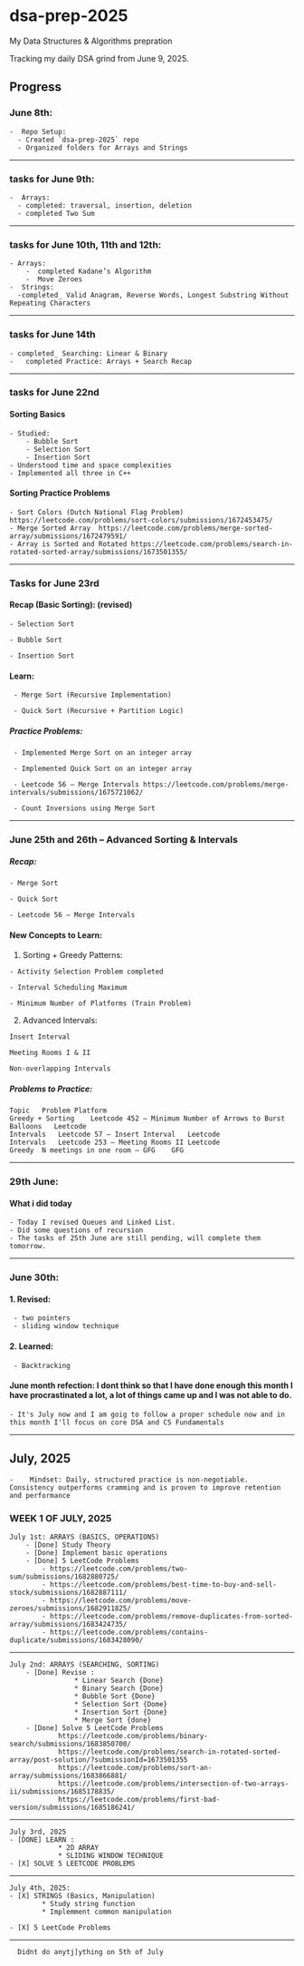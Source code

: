    # dsa-prep-2025
My Data Structures & Algorithms prepration

Tracking my daily DSA grind from June 9, 2025.

##  Progress

###  June 8th:
    -  Repo Setup:
      - Created `dsa-prep-2025` repo
      - Organized folders for Arrays and Strings

------

### tasks for June 9th:
    -  Arrays:
      - completed: traversal, insertion, deletion
      - completed Two Sum

------
 
### tasks for June 10th, 11th and 12th:
    - Arrays:
        -  completed Kadane’s Algorithm
        -  Move Zeroes
    -  Strings:
      -completed_ Valid Anagram, Reverse Words, Longest Substring Without Repeating Characters


------

### tasks for June 14th
    - completed_ Searching: Linear & Binary
    -	completed Practice: Arrays + Search Recap


------


### tasks for June 22nd 

####  Sorting Basics
    - Studied:
        - Bubble Sort
        - Selection Sort
        - Insertion Sort
    - Understood time and space complexities
    - Implemented all three in C++

####  Sorting Practice Problems
    - Sort Colors (Dutch National Flag Problem)  https://leetcode.com/problems/sort-colors/submissions/1672453475/
    - Merge Sorted Array  https://leetcode.com/problems/merge-sorted-array/submissions/1672479591/
    - Array is Sorted and Rotated https://leetcode.com/problems/search-in-rotated-sorted-array/submissions/1673501355/

-----

### Tasks for June 23rd
#### Recap (Basic Sorting): (revised)

    - Selection Sort
    
    - Bubble Sort
    
    - Insertion Sort

#### Learn:
    
     - Merge Sort (Recursive Implementation)
    
     - Quick Sort (Recursive + Partition Logic)

##### Practice Problems:

     - Implemented Merge Sort on an integer array
    
     - Implemented Quick Sort on an integer array
    
     - Leetcode 56 – Merge Intervals https://leetcode.com/problems/merge-intervals/submissions/1675721062/
    
     - Count Inversions using Merge Sort 

--------

### June 25th and 26th – Advanced Sorting & Intervals
##### Recap:
    - Merge Sort
    
    - Quick Sort
    
    - Leetcode 56 – Merge Intervals

#### New Concepts to Learn:

  1. Sorting + Greedy Patterns:
    
    - Activity Selection Problem completed
    
    - Interval Scheduling Maximum
    
    - Minimum Number of Platforms (Train Problem)
    
  2. Advanced Intervals:
     
    Insert Interval
    
    Meeting Rooms I & II
    
    Non-overlapping Intervals
  
 ##### Problems to Practice:
    Topic	Problem	Platform
    Greedy + Sorting	Leetcode 452 – Minimum Number of Arrows to Burst Balloons	Leetcode
    Intervals	Leetcode 57 – Insert Interval	Leetcode
    Intervals	Leetcode 253 – Meeting Rooms II	Leetcode
    Greedy	N meetings in one room – GFG	GFG

--------


### 29th June: 
#### What i did today
    - Today I revised Queues and Linked List.
    - Did some questions of recursion
    - The tasks of 25th June are still pending, will complete them tomorrow.

------

### June 30th:
#### 1. Revised:
     - two pointers
     - sliding window technique
  
#### 2. Learned:
     - Backtracking
     
  

#### June month refection: I dont think so that I have done enough this month I have procrastinated a lot, a lot of things came up and I was not able to do. 
    - It's July now and I am goig to follow a proper schedule now and in this month I'll focus on core DSA and CS Fundamentals

-----------------


## July, 2025
    -    Mindset: Daily, structured practice is non-negotiable. Consistency outperforms cramming and is proven to improve retention and performance

### WEEK 1 OF JULY, 2025
    July 1st: ARRAYS (BASICS, OPERATIONS)
        - [Done] Study Theory
        - [Done] Implement basic operations
        - [Done] 5 LeetCode Problems
            - https://leetcode.com/problems/two-sum/submissions/1682880725/
            - https://leetcode.com/problems/best-time-to-buy-and-sell-stock/submissions/1682887111/
            - https://leetcode.com/problems/move-zeroes/submissions/1682911825/
            - https://leetcode.com/problems/remove-duplicates-from-sorted-array/submissions/1683424735/
            - https://leetcode.com/problems/contains-duplicate/submissions/1683428090/

---------

    July 2nd: ARRAYS (SEARCHING, SORTING)
        - [Done] Revise :
                    * Linear Search {Done}
                    * Binary Search {Done}
                    * Bubble Sort {Done}
                    * Selection Sort {Dome}
                    * Insertion Sort {Done}
                    * Merge Sort {done}
        - [Done] Solve 5 LeetCode Problems
                https://leetcode.com/problems/binary-search/submissions/1683850700/
                https://leetcode.com/problems/search-in-rotated-sorted-array/post-solution/?submissionId=1673501355
                https://leetcode.com/problems/sort-an-array/submissions/1683866881/
                https://leetcode.com/problems/intersection-of-two-arrays-ii/submissions/1685178835/
                https://leetcode.com/problems/first-bad-version/submissions/1685186241/

--------

    July 3rd, 2025
    - [DONE] LEARN :
                * 2D ARRAY
                * SLIDING WINDOW TECHNIQUE
    - [X] SOLVE 5 LEETCODE PROBLEMS

-------

    July 4th, 2025:
    - [X] STRINGS (Basics, Manipulation)
            * Study string function
            * Implemment common manipulation

    - [X] 5 LeetCode Problems

------

      Didnt do anytj]ything on 5th of July
                
    
        
            



  
